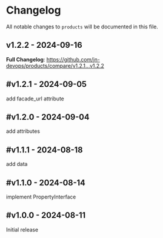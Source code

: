 # Changelog

All notable changes to `products` will be documented in this file.

## v1.2.2 - 2024-09-16

**Full Changelog**: https://github.com/jn-devops/products/compare/v1.2.1...v1.2.2

## #v1.2.1 - 2024-09-05

add facade_url attribute

## #v1.2.0 - 2024-09-04

add attributes

## #v1.1.1 - 2024-08-18

add data

## #v1.1.0 - 2024-08-14

implement PropertyInterface

## #v1.0.0 - 2024-08-11

Initial release
